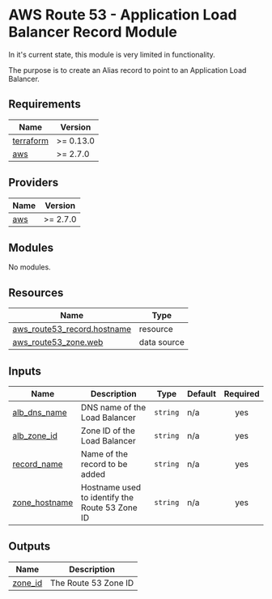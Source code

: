 # AWS Route 53 - Application Load Balancer Record Module
In it's current state, this module is very limited in functionality.

The purpose is to create an Alias record to point to an Application Load Balancer.

<!-- BEGIN_TF_DOCS -->
## Requirements

| Name | Version |
|------|---------|
| <a name="requirement_terraform"></a> [terraform](#requirement\_terraform) | >= 0.13.0 |
| <a name="requirement_aws"></a> [aws](#requirement\_aws) | >= 2.7.0 |

## Providers

| Name | Version |
|------|---------|
| <a name="provider_aws"></a> [aws](#provider\_aws) | >= 2.7.0 |

## Modules

No modules.

## Resources

| Name | Type |
|------|------|
| [aws_route53_record.hostname](https://registry.terraform.io/providers/hashicorp/aws/latest/docs/resources/route53_record) | resource |
| [aws_route53_zone.web](https://registry.terraform.io/providers/hashicorp/aws/latest/docs/data-sources/route53_zone) | data source |

## Inputs

| Name | Description | Type | Default | Required |
|------|-------------|------|---------|:--------:|
| <a name="input_alb_dns_name"></a> [alb\_dns\_name](#input\_alb\_dns\_name) | DNS name of the Load Balancer | `string` | n/a | yes |
| <a name="input_alb_zone_id"></a> [alb\_zone\_id](#input\_alb\_zone\_id) | Zone ID of the Load Balancer | `string` | n/a | yes |
| <a name="input_record_name"></a> [record\_name](#input\_record\_name) | Name of the record to be added | `string` | n/a | yes |
| <a name="input_zone_hostname"></a> [zone\_hostname](#input\_zone\_hostname) | Hostname used to identify the Route 53 Zone ID | `string` | n/a | yes |

## Outputs

| Name | Description |
|------|-------------|
| <a name="output_zone_id"></a> [zone\_id](#output\_zone\_id) | The Route 53 Zone ID |<!-- END_TF_DOCS -->